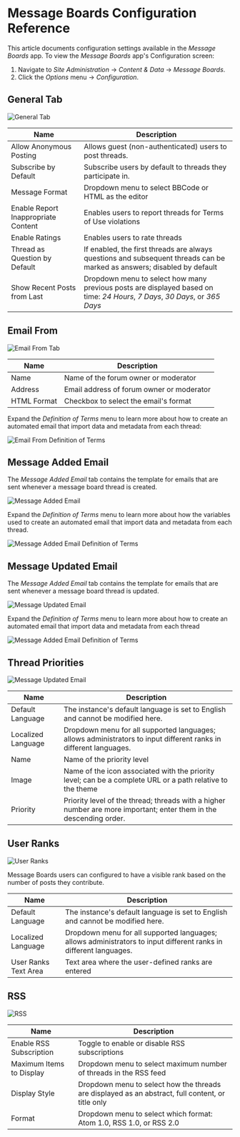 # Message Boards Configuration Reference

This article documents configuration settings available in the _Message Boards_ app. To view the _Message Boards_ app's Configuration screen:

1. Navigate to _Site Administration_ &rarr; _Content & Data_ &rarr; _Message Boards_.
1. Click the _Options_ menu &rarr; _Configuration_.

## General Tab

![General Tab](./message-boards-configuration-reference/images/01.png)

| Name                                | Description                                                                                                                                                |
| ----------------------------------- | ---------------------------------------------------------------------------------------------------------------------------------------------------------- |
| Allow Anonymous Posting             | Allows guest (non-authenticated) users to post threads.                                                                                                    |
| Subscribe by Default                | Subscribe users by default to threads they participate in.                                                                                                 |
| Message Format                      | Dropdown menu to select BBCode or HTML as the editor                                                                                                       |
| Enable Report Inappropriate Content | Enables users to report threads for Terms of Use <!-- It'd be nice if we made a link to an article on how to define the ToS for a site here --> violations |
| Enable Ratings                      | Enables users to rate threads                                                                                                                              |
| Thread as Question by Default       | If enabled, the first threads are always questions and subsequent threads can be marked as answers; disabled by default                                    |
| Show Recent Posts from Last         | Dropdown menu to select how many previous posts are displayed based on time: _24 Hours_, _7 Days_, _30 Days_, or _365 Days_                                |

## Email From

![Email From Tab](./message-boards-configuration-reference/images/02.png)

| Name        | Description                               |
| ----------- | ----------------------------------------- |
| Name        | Name of the forum owner or moderator      |
| Address     | Email address of forum owner or moderator |
| HTML Format | Checkbox to select the email's format     |

Expand the _Definition of Terms_ menu to learn more about how to create an automated email that import data and metadata from each thread:

![Email From Definition of Terms](./message-boards-configuration-reference/images/08.png)

## Message Added Email

The _Message Added Email_ tab contains the template for emails that are sent whenever a message board thread is created.

![Message Added Email](./message-boards-configuration-reference/images/03.png)

Expand the _Definition of Terms_ menu to learn more about how the variables used to create an automated email that import data and metadata from each thread.

![Message Added Email Definition of Terms](./message-boards-configuration-reference/images/09.png)

## Message Updated Email

The _Message Added Email_ tab contains the template for emails that are sent whenever a message board thread is updated.

![Message Updated Email](./message-boards-configuration-reference/images/04.png)

Expand the _Definition of Terms_ menu to learn more about how to create an automated email that import data and metadata from each thread

![Message Added Email Definition of Terms](./message-boards-configuration-reference/images/09.png)

## Thread Priorities

![Message Updated Email](./message-boards-configuration-reference/images/05.png)

| Name               | Description                                                                                                        |
| ------------------ | ------------------------------------------------------------------------------------------------------------------ |
| Default Language   | The instance's default language is set to English and cannot be modified here.                                     |
| Localized Language | Dropdown menu for all supported languages; allows administrators to input different ranks in different languages.  |
| Name               | Name of the priority level                                                                                         |
| Image              | Name of the icon associated with the priority level; can be a complete URL or a path relative to the theme         |
| Priority           | Priority level of the thread; threads with a higher number are more important; enter them in the descending order. |

## User Ranks

![User Ranks](./message-boards-configuration-reference/images/06.png)

Message Boards users can configured to have a visible rank based on the number of posts they contribute.

| Name                 | Description                                                                                                       |
| -------------------- | ----------------------------------------------------------------------------------------------------------------- |
| Default Language     | The instance's default language is set to English and cannot be modified here.                                    |
| Localized Language   | Dropdown menu for all supported languages; allows administrators to input different ranks in different languages. |
| User Ranks Text Area | Text area where the user-defined ranks are entered                                                                |

## RSS

![RSS](./message-boards-configuration-reference/images/07.png)

| Name                     | Description                                                                                       |
| ------------------------ | ------------------------------------------------------------------------------------------------- |
| Enable RSS Subscription  | Toggle to enable or disable RSS subscriptions                                                     |
| Maximum Items to Display | Dropdown menu to select maximum number of threads in the RSS feed                                 |
| Display Style            | Dropdown menu to select how the threads are displayed as an abstract, full content, or title only |
| Format                   | Dropdown menu to select which format: Atom 1.0, RSS 1.0, or RSS 2.0                               |
